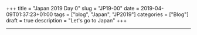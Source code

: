 +++
title = "Japan 2019 Day 0"
slug = "JP19-00"
date = 2019-04-09T01:37:23+01:00
tags = ["blog", "Japan", "JP2019"]
categories = ["Blog"]
draft = true
description = "Let's go to Japan"
+++
<!--more-->
***